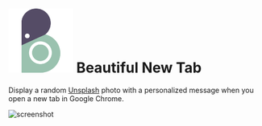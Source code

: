 # ![logo](https://github.com/quentin-sommer/beautiful-new-tab/raw/master/icons/bntab128.png) Beautiful New Tab

Display a random [Unsplash](https://unsplash.com) photo with a personalized message when you open a new tab in Google Chrome.

![screenshot](http://i.imgur.com/4rptUkc.jpg)
